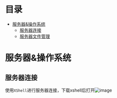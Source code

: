 # 目录
- [服务器&操作系统](#服务器&操作系统)
	- [服务器连接](#服务器连接)
	- [服务器文件管理](#服务器文件管理)

# 服务器&操作系统
## 服务器连接
使用`XShell`进行服务器连接，下载xshell后打开![image](https://user-images.githubusercontent.com/65151826/233850327-987f2230-6a8d-4d60-8434-931af84e0dbf.png)
